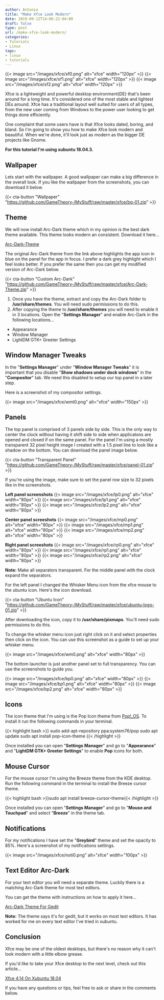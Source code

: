 ```yaml
---
author: Antonio
title: "Make Xfce Look Modern"
date: 2019-09-12T14:06:22-04:00
draft: false
type: post
url: /make-xfce-look-modern/
categories:
- Tutorials
- Linux
tags:
- linux
- tutorials
---
```


{{< image src="/images/xfce/xf0.png" alt="xfce" width="120px" >}} {{< image src="/images/xfce/xf1.png" alt="xfce" width="120px" >}} {{< image src="/images/xfce/xf2.png" alt="xfce" width="120px" >}}

Xfce is a lightweight and powerful desktop environment(DE) that's been around for a long time. It's considered one of the most stable and lightest DEs around. Xfce has a traditional layout well suited for users of all types, from the new user coming from Windows to the power user looking to get things done efficiently.

<!--more-->

One complaint that some users have is that Xfce looks dated, boring, and bland. So I'm going to show you how to make Xfce look modern and beautiful. When we're done, it'll look just as modern as the bigger DE projects like Gnome.

**For this tutorial I'm using xubuntu 18.04.3.**

## **Wallpaper**

Lets start with the wallpaper. A good wallpaper can make a big difference in the overall look. If you like the wallpaper from the screenshots, you can download it below.

{{< cta-button "Wallpaper" "https://github.com/GameTheory-/MyStuff/raw/master/xfce/bg-01.zip" >}}

## **Theme**

We will now install Arc-Dark theme which in my opinion is the best dark theme available. This theme looks modern an consistent. Download it here...

<a href="https://www.xfce-look.org/p/1181106/#files-panel" target="_blank">Arc-Dark-Theme</a>

The original Arc-Dark theme from the link above highlights the app icon in blue on the panel for the app in focus. I prefer a dark grey highlight which I feel looks better. If you prefer the same then you can get my modified version of Arc-Dark below.

{{< cta-button "Custom Arc-Dark" "https://github.com/GameTheory-/MyStuff/raw/master/xfce/Arc-Dark-Theme.zip" >}}

1. Once you have the theme, extract and copy the Arc-Dark folder to **/usr/share/themes**. You will need sudo permissions to do this.
2. After copying the theme to **/usr/share/themes** you will need to enable it in 3 locations. Open the "**Settings Manager**" and enable Arc-Dark in the following locations...

- Appearance
- Window Manager
- LightDM GTK+ Greeter Settings

## **Window Manager Tweaks**

In the "**Settings Manager**" under "**Window Manager Tweaks**" it is important that you disable "**Show shadows under dock windows**" in the "**Compositor**" tab. We need this disabled to setup our top panel in a later step.

Here is a screenshot of my compositor settings.

{{< image src="/images/xfce/wmt0.png" alt="xfce" width="150px" >}}

## **Panels**

The top panel is comprised of 3 panels side by side. This is the only way to center the clock without having it shift side to side when applicatons are opened and closed if on the same panel. For the panel I'm using a mostly transparent 32 pixel height image I created with a 1.5 pixel line to look like a shadow on the bottom. You can download the panel image below.

{{< cta-button "Transparent Panel" "https://github.com/GameTheory-/MyStuff/raw/master/xfce/panel-01.zip" >}}

If you're using the image, make sure to set the panel row size to 32 pixels like in the screenshots.

**Left panel screenshots**
{{< image src="/images/xfce/lp0.png" alt="xfce" width="80px" >}} {{< image src="/images/xfce/lp1.png" alt="xfce" width="80px" >}} {{< image src="/images/xfce/lp2.png" alt="xfce" width="80px" >}}

**Center panel screeshots**
{{< image src="/images/xfce/mp0.png" alt="xfce" width="80px" >}} {{< image src="/images/xfce/mp1.png" alt="xfce" width="80px" >}} {{< image src="/images/xfce/mp2.png" alt="xfce" width="80px" >}}

**Right panel screeshots**
{{< image src="/images/xfce/rp0.png" alt="xfce" width="80px" >}} {{< image src="/images/xfce/rp1.png" alt="xfce" width="80px" >}} {{< image src="/images/xfce/rp2.png" alt="xfce" width="80px" >}}

**Note:** Make all separators transparent. For the middle panel with the clock expand the separators.

For the left panel I changed the Whisker Menu icon from the xfce mouse to the ubuntu icon. Here's the icon download.

{{< cta-button "Ubuntu Icon" "https://github.com/GameTheory-/MyStuff/raw/master/xfce/ubuntu-logo-01.zip" >}}

After downloading the icon, copy it to **/usr/share/pixmaps**. You'll need sudo permissions to do this.

To change the whisker menu icon just right click on it and select properties then click on the icon. You can use this screenshot as a guide to set up your whisker menu.

{{< image src="/images/xfce/wm0.png" alt="xfce" width="80px" >}}

The bottom launcher is just another panel set to full transparency. You can use the screenshots to guide you.

{{< image src="/images/xfce/bp0.png" alt="xfce" width="80px" >}} {{< image src="/images/xfce/bp1.png" alt="xfce" width="80px" >}} {{< image src="/images/xfce/bp2.png" alt="xfce" width="80px" >}}

## **Icons**

The icon theme that I'm using is the Pop Icon theme from <a href="https://distrowatch.com/table.php?distribution=popos" target="_blank">Pop!_OS</a>. To install it run the following commands in your terminal.

{{< highlight bash >}}
sudo add-apt-repository ppa:system76/pop
sudo apt update
sudo apt install pop-icon-theme
{{< /highlight >}}

Once installed you can open "**Settings Manager**" and go to "**Appearance**" and "**LightDM GTK+ Greeter Settings**" to enable **Pop** icons for both.

## **Mouse Cursor**

For the mouse cursor I'm using the Breeze theme from the KDE desktop. Run the following command in the terminal to install the Breeze cursor theme.

{{< highlight bash >}}sudo apt install breeze-cursor-theme{{< /highlight >}}

Once installed you can open "**Settings Manager**" and go to "**Mouse and Touchpad**" and select "**Breeze**" in the theme tab.

## **Notifications**

For my notifications I have set the "**Greybird**" theme and set the opacity to 85%. Here's a screenshot of my notifications settings.

{{< image src="/images/xfce/noti0.png" alt="xfce" width="100px" >}}

## **Text Editor Arc-Dark**

For your text editor you will need a separate theme. Luckily there is a matching Arc-Dark theme for most text editors.

You can get the theme with instructions on how to apply it here...

<a href="https://techstop.github.io/arc-dark-theme-for-gedit/">Arc-Dark Theme For Gedit</a>

**Note:** The theme says it's for gedit, but it works on most text editors. It has worked for me on every text editor I've tried in xubuntu.

## **Conclusion**

Xfce may be one of the oldest desktops, but there's no reason why it can't look modern with a little elbow grease.

If you'd like to take your Xfce desktop to the next level, check out this article...

<a href="https://techstop.github.io/xfce-4-14-on-xubuntu-18-04/">Xfce 4.14 On Xubuntu 18.04</a>

If you have any questions or tips, feel free to ask or share in the comments below.
